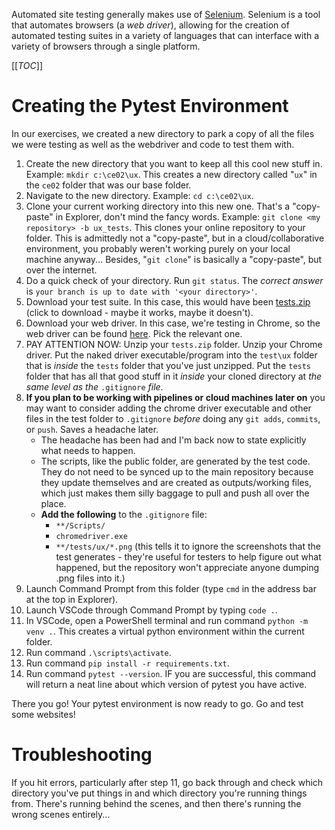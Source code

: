 Automated site testing generally makes use of [Selenium](https://www.selenium.dev/). Selenium is a tool that automates browsers (a *web driver*), allowing for the creation of automated testing suites in a variety of languages that can interface with a variety of browsers through a single platform.

[[_TOC_]]

# Creating the Pytest Environment

In our exercises, we created a new directory to park a copy of all the files we were testing as well as the webdriver and code to test them with.

1. Create the new directory that you want to keep all this cool new stuff in.
Example: `mkdir c:\ce02\ux`. This creates a new directory called "`ux`" in the `ce02` folder that was our base folder.
1. Navigate to the new directory.
Example: `cd c:\ce02\ux`.
1. Clone your current working directory into this new one. That's a "copy-paste" in Explorer, don't mind the fancy words.
Example: `git clone <my repository> -b ux_tests`. This clones your online repository to your folder. This is admittedly not a "copy-paste", but in a cloud/collaborative environment, you probably weren't working purely on your local machine anyway... Besides, "`git clone`" is basically a "copy-paste", but over the internet.
1. Do a quick check of your directory. Run `git status`. The *correct answer* is `your branch is up to date with '<your directory>'`.
1. Download your test suite. In this case, this would have been [tests.zip](/.attachments/tests-442d054e-7292-4b30-9d3b-c7a882e2f902.zip) (click to download - maybe it works, maybe it doesn't).
1. Download your web driver. In this case, we're testing in Chrome, so the web driver can be found [here](https://chromedriver.storage.googleapis.com/index.html?path=95.0.4638.69/). Pick the relevant one.
1. PAY ATTENTION NOW:
Unzip your `tests.zip` folder.
Unzip your Chrome driver.
Put the naked driver executable/program into the `test\ux` folder that is *inside* the `tests` folder that you've just unzipped.
Put the `tests` folder that has all that good stuff in it *inside* your cloned directory at *the same level as the* `.gitignore` *file*.
1. **If you plan to be working with pipelines or cloud machines later on** you may want to consider adding the chrome driver executable and other files in the test folder to `.gitignore` *before* doing any `git adds`, `commits`, or `push`. Saves a headache later.
   - The headache has been had and I'm back now to state explicitly what needs to happen.
   - The scripts, like the public folder, are generated by the test code. They do not need to be synced up to the main repository because they update themselves and are created as outputs/working files, which just makes them silly baggage to pull and push all over the place.
   - **Add the following** to the `.gitignore` file:
      - `**/Scripts/`
      - `chromedriver.exe`
      - `**/tests/ux/*.png` (this tells it to ignore the screenshots that the test generates - they're useful for testers to help figure out what happened, but the repository won't appreciate anyone dumping .png files into it.)
1. Launch Command Prompt from this folder (type `cmd` in the address bar at the top in Explorer).
1. Launch VSCode through Command Prompt by typing `code .`.
1. In VSCode, open a PowerShell terminal and run command `python -m venv .`. This creates a virtual python environment within the current folder.
1. Run command `.\scripts\activate`.
1. Run command `pip install -r requirements.txt`.
1. Run command `pytest --version`. IF you are successful, this command will return a neat line about which version of pytest you have active.

There you go! Your pytest environment is now ready to go. Go and test some websites!

# Troubleshooting

If you hit errors, particularly after step 11, go back through and check which directory you've put things in and which directory you're running things from. There's running behind the scenes, and then there's running the wrong scenes entirely...